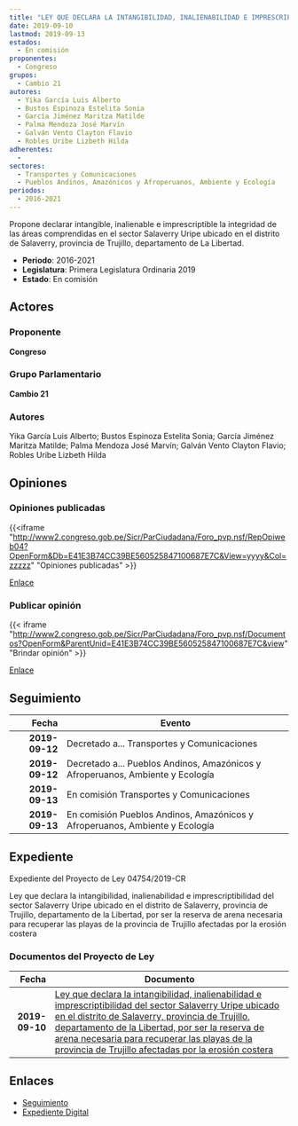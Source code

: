 ```yaml
---
title: "LEY QUE DECLARA LA INTANGIBILIDAD, INALIENABILIDAD E IMPRESCRIPTIBILIDAD DEL SECTOR SALAVERRY URIPE UBICADO EN EL DISTRITO DE SALAVERRY, PROVINCIA DE TRUJILLO, DEPARTAMENTO DE LA LIBERTAD, POR SER LA RESERVA DE ARENA NECESARIA PARA RECUPERAR LAS PLAYAS DE LA PROVINCIA DE TRUJILLO AFECTADAS POR LA EROSION COSTERA"
date: 2019-09-10
lastmod: 2019-09-13
estados: 
  - En comisión
proponentes: 
  - Congreso
grupos: 
  - Cambio 21
autores: 
  - Yika García Luis Alberto
  - Bustos Espinoza Estelita Sonia
  - García Jiménez Maritza Matilde
  - Palma Mendoza José Marvín
  - Galván Vento Clayton Flavio
  - Robles Uribe Lizbeth Hilda
adherentes: 
  - 
sectores: 
  - Transportes y Comunicaciones
  - Pueblos Andinos, Amazónicos y Afroperuanos, Ambiente y Ecología
periodos: 
  - 2016-2021
---
```


Propone declarar intangible, inalienable e imprescriptible la integridad de las áreas comprendidas en el sector Salaverry Uripe ubicado en el distrito de Salaverry, provincia de Trujillo, departamento de La Libertad.

- **Periodo**: 2016-2021
- **Legislatura**: Primera Legislatura Ordinaria 2019
- **Estado**: En comisión

## Actores

### Proponente

**Congreso**

### Grupo Parlamentario

**Cambio 21**

### Autores

Yika García Luis Alberto; Bustos Espinoza Estelita Sonia; García Jiménez Maritza Matilde; Palma Mendoza José Marvín; Galván Vento Clayton Flavio; Robles Uribe Lizbeth Hilda


## Opiniones

### Opiniones publicadas

{{<iframe "http://www2.congreso.gob.pe/Sicr/ParCiudadana/Foro_pvp.nsf/RepOpiweb04?OpenForm&Db=E41E3B74CC39BE560525847100687E7C&View=yyyy&Col=zzzzz" "Opiniones publicadas" >}}

[Enlace](http://www2.congreso.gob.pe/Sicr/ParCiudadana/Foro_pvp.nsf/RepOpiweb04?OpenForm&Db=E41E3B74CC39BE560525847100687E7C&View=yyyy&Col=zzzzz)
### Publicar opinión

{{< iframe "http://www2.congreso.gob.pe/Sicr/ParCiudadana/Foro_pvp.nsf/Documentos?OpenForm&ParentUnid=E41E3B74CC39BE560525847100687E7C&view" "Brindar opinión" >}}

[Enlace](http://www2.congreso.gob.pe/Sicr/ParCiudadana/Foro_pvp.nsf/Documentos?OpenForm&ParentUnid=E41E3B74CC39BE560525847100687E7C&view)

## Seguimiento

| Fecha | Evento |
|------:|--------|
| **2019-09-12** | Decretado a... Transportes y Comunicaciones|
| **2019-09-12** | Decretado a... Pueblos Andinos, Amazónicos y Afroperuanos, Ambiente y Ecología|
| **2019-09-13** | En comisión Transportes y Comunicaciones|
| **2019-09-13** | En comisión Pueblos Andinos, Amazónicos y Afroperuanos, Ambiente y Ecología|


## Expediente

Expediente del Proyecto de Ley 04754/2019-CR

Ley que declara la intangibilidad, inalienabilidad e imprescriptibilidad del sector Salaverry Uripe ubicado en el distrito de Salaverry, provincia de Trujillo, departamento de la Libertad, por ser la reserva de arena necesaria para recuperar las playas de la provincia de Trujillo afectadas por la erosión costera


### Documentos del Proyecto de Ley

| Fecha | Documento |
|------:|--------|
| **2019-09-10** | [Ley que declara la intangibilidad, inalienabilidad e imprescriptibilidad del sector Salaverry Uripe ubicado en el distrito de Salaverry, provincia de Trujillo, departamento de la Libertad, por ser la reserva de arena necesaria para recuperar las playas de la provincia de Trujillo afectadas por la erosión costera](http://www.leyes.congreso.gob.pe/Documentos/2016_2021/Proyectos_de_Ley_y_de_Resoluciones_Legislativas/PL0475420190910.pdf) |

## Enlaces 

- [Seguimiento](http://www2.congreso.gob.pe/Sicr/TraDocEstProc/CLProLey2016.nsf/f7fff46988ca05b1052578e100829cc7/1ececf7a8eb92e79052584710060fdee?OpenDocument)
- [Expediente Digital](http://www2.congreso.gob.pe/Sicr/TraDocEstProc/CLProLey2016.nsf/f7fff46988ca05b1052578e100829cc7/1ececf7a8eb92e79052584710060fdee?OpenDocument&Click=05257FB7005EB655.eb71d0cf91d8294e05256cdf006b5706/$Body/0.1C6C)
